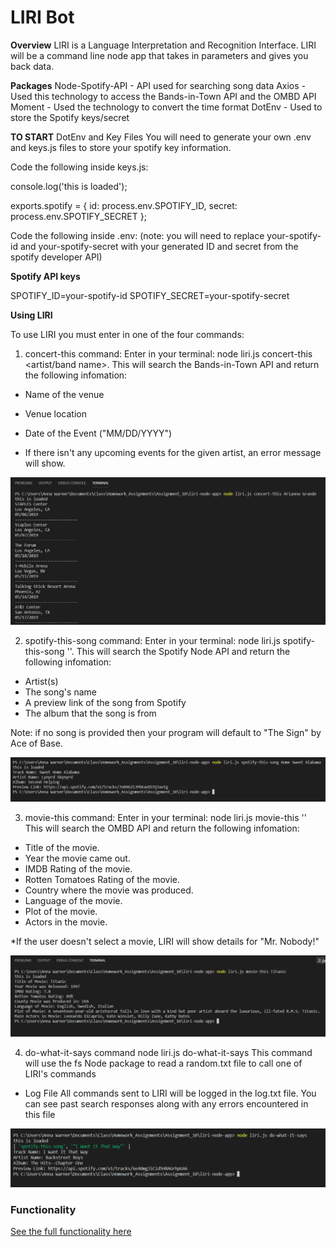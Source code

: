# LIRI Bot

**Overview**
LIRI is a Language Interpretation and Recognition Interface. LIRI will be a command line node app that takes in parameters and gives you back data.

**Packages**
Node-Spotify-API - API used for searching song data
Axios - Used this technology to access the Bands-in-Town API and the OMBD API
Moment - Used the technology to convert the time format
DotEnv - Used to store the Spotify keys/secret

**TO START**
DotEnv and Key Files
You will need to generate your own .env and keys.js files to store your spotify key information.

Code the following inside keys.js:

console.log('this is loaded');

exports.spotify = {
id: process.env.SPOTIFY_ID,
secret: process.env.SPOTIFY_SECRET
};

Code the following inside .env:
(note: you will need to replace your-spotify-id and your-spotify-secret with your generated ID and secret from the spotify developer API)

**Spotify API keys**

SPOTIFY_ID=your-spotify-id
SPOTIFY_SECRET=your-spotify-secret

**Using LIRI**

To use LIRI you must enter in one of the four commands:

1. concert-this command:
   Enter in your terminal: node liri.js concert-this <artist/band name>.
   This will search the Bands-in-Town API and return the following infomation:

- Name of the venue
- Venue location
- Date of the Event ("MM/DD/YYYY")

- If there isn't any upcoming events for the given artist, an error message will show.

<img src="https://github.com/warnerak/liri-node-app/blob/master/images/LIRI_ConcertThis.PNG" />

2. spotify-this-song command:
   Enter in your terminal: node liri.js spotify-this-song '<song title>'.
   This will search the Spotify Node API and return the following infomation:

- Artist(s)
- The song's name
- A preview link of the song from Spotify
- The album that the song is from

Note: if no song is provided then your program will default to "The Sign" by Ace of Base.

<img src="https://github.com/warnerak/liri-node-app/blob/master/images/LIRI_SpotifyThisSong.PNG" />

3. movie-this command:
   Enter in your terminal: node liri.js movie-this '<movie title>'
   This will search the OMBD API and return the following infomation:

- Title of the movie.
- Year the movie came out.
- IMDB Rating of the movie.
- Rotten Tomatoes Rating of the movie.
- Country where the movie was produced.
- Language of the movie.
- Plot of the movie.
- Actors in the movie.

\*If the user doesn't select a movie, LIRI will show details for "Mr. Nobody!"

<img src="https://github.com/warnerak/liri-node-app/blob/master/images/LIRI_MovieThis.PNG" />

4. do-what-it-says command
   node liri.js do-what-it-says This command will use the fs Node package to read a random.txt file to call one of LIRI's commands

- Log File
  All commands sent to LIRI will be logged in the log.txt file. You can see past search responses along with any errors encountered in this file

<img src="https://github.com/warnerak/liri-node-app/blob/master/images/LIRI_DoWhatItSays.PNG" />

### Functionality
 [See the full functionality here](https://www.youtube.com/watch?v=yG1_cWKb1E0)
